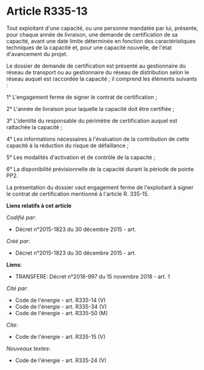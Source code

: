 # Article R335-13

Tout exploitant d'une capacité, ou une personne mandatée par lui, présente, pour chaque année de livraison, une demande de
certification de sa capacité, avant une date limite déterminée en fonction des caractéristiques techniques de la capacité et,
pour une capacité nouvelle, de l'état d'avancement du projet. 

Le dossier de demande de certification est présenté au gestionnaire du réseau de transport ou au gestionnaire du réseau de
distribution selon le réseau auquel est raccordée la capacité ; il comprend les éléments suivants : 

1° L'engagement ferme de signer le contrat de certification ; 

2° L'année de livraison pour laquelle la capacité doit être certifiée ; 

3° L'identité du responsable du périmètre de certification auquel est rattachée la capacité ; 

4° Les informations nécessaires à l'évaluation de la contribution de cette capacité à la réduction du risque de
défaillance ; 

5° Les modalités d'activation et de contrôle de la capacité ; 

6° La disponibilité prévisionnelle de la capacité durant la période de pointe PP2. 

La présentation du dossier vaut engagement ferme de l'exploitant à signer le contrat de certification mentionné à l'article
R. 335-15.

**Liens relatifs à cet article**

_Codifié par_:

  - Décret n°2015-1823 du 30 décembre 2015 - art.

_Créé par_:

  - Décret n°2015-1823 du 30 décembre 2015 - art.

**Liens**:

  - TRANSFERE: Décret n°2018-997 du 15 novembre 2018 - art. 1

_Cité par_:

  - Code de l'énergie - art. R335-14 (V)
  - Code de l'énergie - art. R335-34 (V)
  - Code de l'énergie - art. R335-50 (M)

_Cite_:

  - Code de l'énergie - art. R335-15 (V)

_Nouveaux textes_:

  - Code de l'énergie - art. R335-24 (V)
